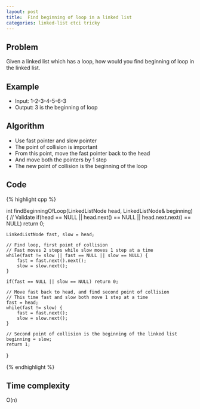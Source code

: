 ```yaml
---
layout: post
title:  Find beginning of loop in a linked list
categories: linked-list ctci tricky
---
```


## Problem
Given a linked list which has a loop, how would you find beginning of loop in the linked list.

## Example
- Input: 1-2-3-4-5-6-3
- Output: 3 is the beginning of loop

## Algorithm
- Use fast pointer and slow pointer
- The point of collision is important
- From this point, move the fast pointer back to the head
- And move both the pointers by 1 step
- The new point of collision is the beginning of the loop

## Code
{% highlight cpp %}

int findBeginningOfLoop(LinkedListNode head, LinkedListNode& beginning) {
	// Validate
	if(head == NULL || head.next() == NULL || head.next.next() == NULL) return 0;
	
	LinkedListNode fast, slow = head;
	
	// Find loop, first point of collision
	// Fast moves 2 steps while slow moves 1 step at a time
	while(fast != slow || fast == NULL || slow == NULL) {
		fast = fast.next().next();
		slow = slow.next();
	}
	
	if(fast == NULL || slow == NULL) return 0;
	
	// Move fast back to head, and find second point of collision
	// This time fast and slow both move 1 step at a time
	fast = head; 
	while(fast != slow) {
		fast = fast.next();
		slow = slow.next();
	}
	
	// Second point of collision is the beginning of the linked list
	beginning = slow;
	return 1;
}

{% endhighlight %}

## Time complexity
O(n)